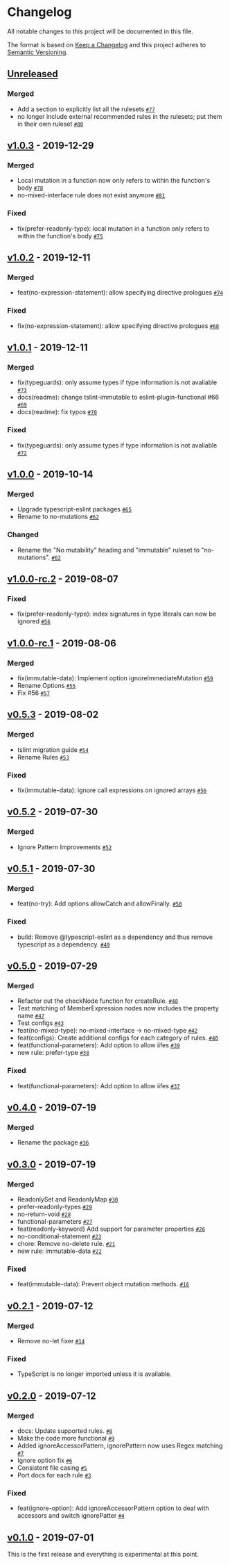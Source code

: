 # Changelog

All notable changes to this project will be documented in this file.

The format is based on [Keep a Changelog](https://keepachangelog.com/en/1.0.0/)
and this project adheres to [Semantic Versioning](https://semver.org/spec/v2.0.0.html).

## [Unreleased](https://github.com/jonaskello/eslint-plugin-functional/compare/v1.0.3...HEAD)

### Merged

- Add a section to explicitly list all the rulesets [`#77`](https://github.com/jonaskello/eslint-plugin-functional/pull/77)
- no longer include external recommended rules in the rulesets; put them in their own ruleset [`#80`](https://github.com/jonaskello/eslint-plugin-functional/pull/80)

## [v1.0.3](https://github.com/jonaskello/eslint-plugin-functional/compare/v1.0.2...v1.0.3) - 2019-12-29

### Merged

- Local mutation in a function now only refers to within the function's body [`#78`](https://github.com/jonaskello/eslint-plugin-functional/pull/78)
- no-mixed-interface rule does not exist anymore [`#81`](https://github.com/jonaskello/eslint-plugin-functional/pull/81)

### Fixed

- fix(prefer-readonly-type): local mutation in a function only refers to within the function's body [`#75`](https://github.com/jonaskello/eslint-plugin-functional/issues/75)

## [v1.0.2](https://github.com/jonaskello/eslint-plugin-functional/compare/v1.0.1...v1.0.2) - 2019-12-11

### Merged

- feat(no-expression-statement): allow specifying directive prologues [`#74`](https://github.com/jonaskello/eslint-plugin-functional/pull/74)

### Fixed

- fix(no-expression-statement): allow specifying directive prologues [`#68`](https://github.com/jonaskello/eslint-plugin-functional/issues/68)

## [v1.0.1](https://github.com/jonaskello/eslint-plugin-functional/compare/v1.0.0...v1.0.1) - 2019-12-11

### Merged

- fix(typeguards): only assume types if type information is not avaliable [`#73`](https://github.com/jonaskello/eslint-plugin-functional/pull/73)
- docs(readme): change tslint-immutable to eslint-plugin-functional #66 [`#69`](https://github.com/jonaskello/eslint-plugin-functional/pull/69)
- docs(readme): fix typos [`#70`](https://github.com/jonaskello/eslint-plugin-functional/pull/70)

### Fixed

- fix(typeguards): only assume types if type information is not avaliable [`#72`](https://github.com/jonaskello/eslint-plugin-functional/issues/72)

## [v1.0.0](https://github.com/jonaskello/eslint-plugin-functional/compare/v1.0.0-rc.2...v1.0.0) - 2019-10-14

### Merged

- Upgrade typescript-eslint packages [`#65`](https://github.com/jonaskello/eslint-plugin-functional/pull/65)
- Rename to no-mutations [`#62`](https://github.com/jonaskello/eslint-plugin-functional/pull/62)

### Changed

- Rename the "No mutability" heading and "immutable" ruleset to "no-mutations". [`#62`](https://github.com/jonaskello/eslint-plugin-functional/pull/62)

## [v1.0.0-rc.2](https://github.com/jonaskello/eslint-plugin-functional/compare/v1.0.0-rc.1...v1.0.0-rc.2) - 2019-08-07

### Fixed

- fix(prefer-readonly-type): index signatures in type literals can now be ignored [`#56`](https://github.com/jonaskello/eslint-plugin-functional/issues/56)

## [v1.0.0-rc.1](https://github.com/jonaskello/eslint-plugin-functional/compare/v0.5.3...v1.0.0-rc.1) - 2019-08-06

### Merged

- fix(immutable-data): Implement option ignoreImmediateMutation [`#59`](https://github.com/jonaskello/eslint-plugin-functional/pull/59)
- Rename Options [`#55`](https://github.com/jonaskello/eslint-plugin-functional/pull/55)
- Fix #56 [`#57`](https://github.com/jonaskello/eslint-plugin-functional/pull/57)

## [v0.5.3](https://github.com/jonaskello/eslint-plugin-functional/compare/v0.5.2...v0.5.3) - 2019-08-02

### Merged

- tslint migration guide [`#54`](https://github.com/jonaskello/eslint-plugin-functional/pull/54)
- Rename Rules [`#53`](https://github.com/jonaskello/eslint-plugin-functional/pull/53)

### Fixed

- fix(immutable-data): ignore call expressions on ignored arrays [`#56`](https://github.com/jonaskello/eslint-plugin-functional/issues/56)

## [v0.5.2](https://github.com/jonaskello/eslint-plugin-functional/compare/v0.5.1...v0.5.2) - 2019-07-30

### Merged

- Ignore Pattern Improvements [`#52`](https://github.com/jonaskello/eslint-plugin-functional/pull/52)

## [v0.5.1](https://github.com/jonaskello/eslint-plugin-functional/compare/v0.5.0...v0.5.1) - 2019-07-30

### Merged

- feat(no-try): Add options allowCatch and allowFinally. [`#50`](https://github.com/jonaskello/eslint-plugin-functional/pull/50)

### Fixed

- build: Remove @typescript-eslint as a dependency and thus remove typescript as a dependency. [`#49`](https://github.com/jonaskello/eslint-plugin-functional/issues/49)

## [v0.5.0](https://github.com/jonaskello/eslint-plugin-functional/compare/v0.4.0...v0.5.0) - 2019-07-29

### Merged

- Refactor out the checkNode function for createRule. [`#48`](https://github.com/jonaskello/eslint-plugin-functional/pull/48)
- Text matching of MemberExpression nodes now includes the property name [`#47`](https://github.com/jonaskello/eslint-plugin-functional/pull/47)
- Test configs [`#43`](https://github.com/jonaskello/eslint-plugin-functional/pull/43)
- feat(no-mixed-type): no-mixed-interface -> no-mixed-type [`#42`](https://github.com/jonaskello/eslint-plugin-functional/pull/42)
- feat(configs): Create additional configs for each category of rules. [`#40`](https://github.com/jonaskello/eslint-plugin-functional/pull/40)
- feat(functional-parameters): Add option to allow iifes [`#39`](https://github.com/jonaskello/eslint-plugin-functional/pull/39)
- new rule: prefer-type [`#38`](https://github.com/jonaskello/eslint-plugin-functional/pull/38)

### Fixed

- feat(functional-parameters): Add option to allow iifes [`#37`](https://github.com/jonaskello/eslint-plugin-functional/issues/37)

## [v0.4.0](https://github.com/jonaskello/eslint-plugin-functional/compare/v0.3.0...v0.4.0) - 2019-07-19

### Merged

- Rename the package [`#36`](https://github.com/jonaskello/eslint-plugin-functional/pull/36)

## [v0.3.0](https://github.com/jonaskello/eslint-plugin-functional/compare/v0.2.1...v0.3.0) - 2019-07-19

### Merged

- ReadonlySet and ReadonlyMap [`#30`](https://github.com/jonaskello/eslint-plugin-functional/pull/30)
- prefer-readonly-types [`#29`](https://github.com/jonaskello/eslint-plugin-functional/pull/29)
- no-return-void [`#28`](https://github.com/jonaskello/eslint-plugin-functional/pull/28)
- functional-parameters [`#27`](https://github.com/jonaskello/eslint-plugin-functional/pull/27)
- feat(readonly-keyword) Add support for parameter properties [`#26`](https://github.com/jonaskello/eslint-plugin-functional/pull/26)
- no-conditional-statement [`#23`](https://github.com/jonaskello/eslint-plugin-functional/pull/23)
- chore: Remove no-delete rule. [`#21`](https://github.com/jonaskello/eslint-plugin-functional/pull/21)
- new rule: immutable-data [`#22`](https://github.com/jonaskello/eslint-plugin-functional/pull/22)

### Fixed

- feat(immutable-data): Prevent object mutation methods. [`#16`](https://github.com/jonaskello/eslint-plugin-functional/issues/16)

## [v0.2.1](https://github.com/jonaskello/eslint-plugin-functional/compare/v0.2.0...v0.2.1) - 2019-07-12

### Merged

- Remove no-let fixer [`#14`](https://github.com/jonaskello/eslint-plugin-functional/pull/14)

### Fixed

- TypeScript is no longer imported unless it is available.

## [v0.2.0](https://github.com/jonaskello/eslint-plugin-functional/compare/v0.1.0...v0.2.0) - 2019-07-12

### Merged

- docs: Update supported rules. [`#8`](https://github.com/jonaskello/eslint-plugin-functional/pull/8)
- Make the code more functional [`#9`](https://github.com/jonaskello/eslint-plugin-functional/pull/9)
- Added ignoreAccessorPattern, ignorePattern now uses Regex matching [`#7`](https://github.com/jonaskello/eslint-plugin-functional/pull/7)
- Ignore option fix [`#6`](https://github.com/jonaskello/eslint-plugin-functional/pull/6)
- Consistent file casing [`#5`](https://github.com/jonaskello/eslint-plugin-functional/pull/5)
- Port docs for each rule [`#3`](https://github.com/jonaskello/eslint-plugin-functional/pull/3)

### Fixed

- feat(ignore-option): Add ignoreAccessorPattern option to deal with accessors and switch ignorePatter [`#4`](https://github.com/jonaskello/eslint-plugin-functional/issues/4)

## [v0.1.0](https://github.com/jonaskello/eslint-plugin-functional/releases/tag/v0.1.0) - 2019-07-01

This is the first release and everything is experimental at this point.
